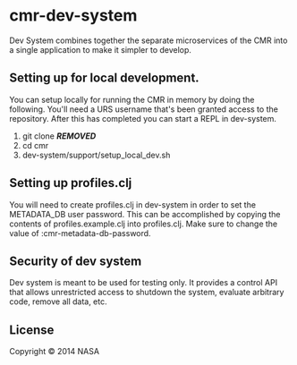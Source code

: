 # cmr-dev-system

Dev System combines together the separate microservices of the CMR into a single application to make it simpler to develop.

## Setting up for local development.

You can setup locally for running the CMR in memory by doing the following. You'll need a URS username that's been granted access to the repository. After this has completed you can start a REPL in dev-system.

1. git clone ***REMOVED***
2. cd cmr
3. dev-system/support/setup_local_dev.sh

## Setting up profiles.clj

You will need to create profiles.clj in dev-system in order to set the METADATA_DB user password.  This can be accomplished by copying the contents of profiles.example.clj into profiles.clj.  Make sure to change the value of :cmr-metadata-db-password.

## Security of dev system

Dev system is meant to be used for testing only. It provides a control API that allows unrestricted access to shutdown the system, evaluate arbitrary code, remove all data, etc.


## License

Copyright © 2014 NASA
